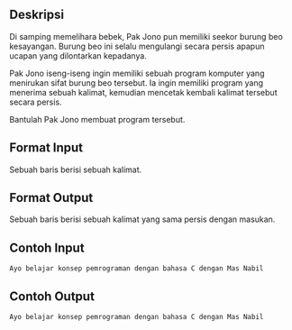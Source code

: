 
## Deskripsi

Di samping memelihara bebek, Pak Jono pun memiliki seekor burung beo kesayangan. Burung beo ini selalu mengulangi secara persis apapun ucapan yang dilontarkan kepadanya.

Pak Jono iseng-iseng ingin memiliki sebuah program komputer yang menirukan sifat burung beo tersebut. Ia ingin memiliki program yang menerima sebuah kalimat, kemudian mencetak kembali kalimat tersebut secara persis.

Bantulah Pak Jono membuat program tersebut.

## Format Input

Sebuah baris berisi sebuah kalimat.

## Format Output

Sebuah baris berisi sebuah kalimat yang sama persis dengan masukan.

## Contoh Input

```
Ayo belajar konsep pemrograman dengan bahasa C dengan Mas Nabil
```

## Contoh Output

```
Ayo belajar konsep pemrograman dengan bahasa C dengan Mas Nabil
```
